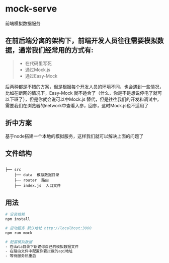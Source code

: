 # mock-serve
前端模拟数据服务


## 在前后端分离的架构下，前端开发人员往往需要模拟数据，通常我们经常用的方式有:
> * 在代码里写死
> * 通过Mock.js
> * 通过Easy-Mock


后两种都是不错的方案，但是根据每个开发人员的环境不同，也会遇到一些情况，比如在断网的情况下，Easy-Mock 就不适合了（什么，你是不是想说停电了就可以下班了），但是你就会说可以中Mock.js 替代，但是往往我们的开发和调试中，需要我们在浏览器的network中查看入参，回参，这时Mock.js也不适用了

## 折中方案
基于node搭建一个本地的模拟服务，这样我们就可以解决上面的问题了

## 文件结构
```shell

├── src
    ├── data  模拟数据目录
    ├── router  路由
    ├── index.js  入口文件

```

## 用法

``` bash
# 安装依赖
npm install

# 启动服务 默认地址 http://localhost:3000
npm run mock

# 配置模拟数据
- 在data目录下新建你自己的模拟数据文件
- 在路由文件中配置你要拦截的api地址
- 等待服务热重启
```
